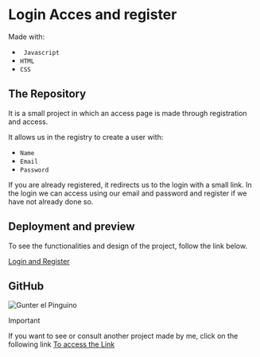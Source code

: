 # Login Acces and register 

Made with:

- ` Javascript`
- `HTML`
- `CSS`

## The Repository

It is a small project in which an access page is made through registration and access.


It allows us in the registry to create a user with:
- `Name`
- `Email`
- `Password`

If you are already registered, it redirects us to the login with a small link.
In the login we can access using our email and password and register if we have not already done so.

## Deployment and preview

To see the functionalities and design of the project, follow the link below. 

[Login and Register](https://loginandacces.netlify.app/)


## GitHub 

![Gunter el Pinguino](https://media2.giphy.com/media/DJ4twRO86FGy4/giphy.gif?cid=ecf05e47kcc4e000xf3u2tjrhv11p5ljqknbmvly8id88s6a&ep=v1_gifs_search&rid=giphy.gif&ct=g)

>[!IMPORTANT]
>If you want to see or consult another project made by me, click on the following link [ To access the Link](https://github.com/b00tc4mp/isdi-parttime-202309)
